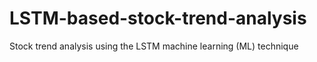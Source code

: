 # LSTM-based-stock-trend-analysis
Stock trend analysis using the LSTM machine learning (ML) technique

